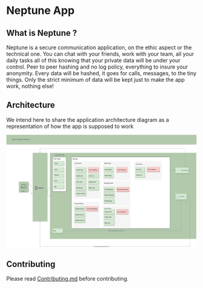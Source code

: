 # Neptune App

## What is Neptune ?

Neptune is a secure communication application, on the ethic aspect or the technical one.  You can chat with your friends, work with your team, all your daily tasks all of this knowing that your private data will be under your control.
Peer to peer hashing and no log policy, everything to insure your anonymity.
Every data will be hashed, it goes for calls, messages, to the tiny things.
Only the strict minimum of data will be kept just to make the app work, nothing else!

## Architecture

We intend here to share the application architecture diagram as a representation of how the app is supposed to work

![diagram](diagram/diagram.svg)

## Contributing

Please read [Contributing.md](https://github.com/NeptuneOrg/guideline/blob/main/CONTRIBUTING.md) before contributing.
